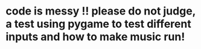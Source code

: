 # code is messy !! please do not judge, a test using pygame to test different inputs and how to make music run! 

